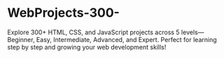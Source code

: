 # WebProjects-300-
Explore 300+ HTML, CSS, and JavaScript projects across 5 levels—Beginner, Easy, Intermediate, Advanced, and Expert. Perfect for learning step by step and growing your web development skills!
